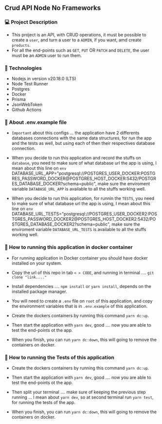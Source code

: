 ## Crud API Node No Frameworks

### 💻 Project Description

- This project is an API, with CRUD operations, it must be possible to create a `user`, and turn a user to a `ADMIN`, if you want, amd create `products`.
- For all the end-points such as `GET`, `PUT` OR `PATCH` and `DELETE`, the user must be an `ADMIN` user to run them.

### 🚀 Technologies

- Nodejs in version v20.18.0 (LTS)
- Node Test Runner
- Postgres 
- Docker
- Prisma
- JsonWebToken
- Github Actions

### 🚀 About .env.example file

- `Important` about this configs ... the application have 2 differents databases connections with the same data structures, for run the app and the tests as well, but using each of then their respectives database connection.

- When you decide to run this application and record the stuffs on `database`, you need to make sure of what database url the app is using, I mean about this line on `env` DATABASE_URL_APP="postgresql://POSTGRES_USER_DOCKER:POSTGRES_PASSWORD_DOCKER@POSTGRES_HOST_DOCKER:5432/POSTGRES_DATABASE_DOCKER?schema=public", make sure the enviroment variable `DATABASE_URL_APP` is available to all the stuffs working well.


- When you decide to run this application, for runnin the `TESTS`, you need to make sure of what database url the app is using, I mean about this line on `env` DATABASE_URL_TESTS="postgresql://POSTGRES_USER_DOCKER2:POSTGRES_PASSWORD_DOCKER2@POSTGRES_HOST_DOCKER2:5432/POSTGRES_DATABASE_DOCKER2?schema=public", make sure the enviroment variable `DATABASE_URL_TESTS` is available to all the stuffs working well.


### 🚀 How to running this application in docker container

- For running application in Docker container you should have docker installed on your system.

- Copy the url of this repo in tab `< > CODE`, and running in terminal .... `git clone "link...."`
- Install dependencies .... `npm install` or `yarn install`, depends on the installed package manager.
- You will need to create a `.env` file on `root` of this application, and copy the environment variables that is in `.env.example` of this application.   
- Create the dockers containers by running this command `yarn dc:up`.
- Then start the application with `yarn dev`, good .... now you are able to test the end-points ot the app.

- When you finish, you can run `yarn dc:down`, this will going to remove the containers on docker.

### 🚀 How to running the Tests of this application

- Create the dockers containers by running this command `yarn dc:up`.
- Then start the application with `yarn dev`, good .... now you are able to test the end-points ot the app.
- Then split your terminal .... make sure of keeping the previous step running ... I mean about `yarn dev`, so at second terminal run `yarn test`, for running the tests of the app.

- When you finish, you can run `yarn dc:down`, this will going to remove the containers on docker.